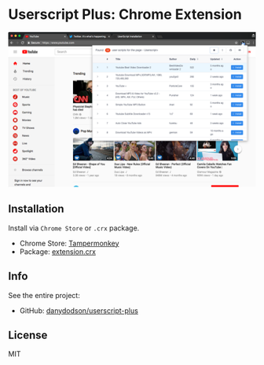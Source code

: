 <!--  -->
# Userscript Plus: Chrome Extension

![](https://raw.githubusercontent.com/danydodson/userscript-plus/main/crx/extension/screenshots/preview.png)

## Installation
Install via `Chrome Store` or `.crx` package.
  - Chrome Store: [Tampermonkey]( https://chrome.google.com/webstore/detail/tampermonkey/dhdgffkkebhmkfjojejmpbldmpobfkfo)
  - Package: [extension.crx](https://github.com/danydodson/userscript-plus/raw/main/crx/extension.crx)

## Info
See the entire project:

 - GitHub: [danydodson/userscript-plus](https://github.com/danydodson/userscript-plus#readme.md)

## License
MIT
